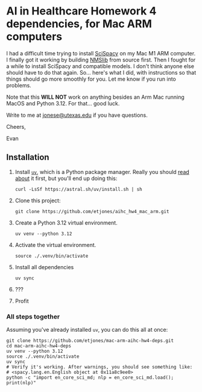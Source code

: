 # AI in Healthcare Homework 4 dependencies, for Mac ARM computers
I had a difficult time trying to install [SciSpacy](https://allenai.github.io/scispacy/) 
on my Mac M1 ARM computer. I finally got it working by building [NMSlib](https://github.com/nmslib/nmslib) from source first. Then I fought for a while to install SciSpacy 
and compatible models. I don't think anyone else should have to do that again. So... here's what I did, with instructions so that things should go more smoothly for you.
Let me know if you run into problems. 

Note that this **WILL NOT** work on anything besides an Arm Mac running MacOS and Python 3.12. For that... good luck. 

Write to me at jonese@utexas.edu if you have questions.

Cheers,

Evan


## Installation
1. Install [`uv`](https://astral.sh/uv/), which is a Python package manager. 
   Really you should [read about](https://docs.astral.sh/uv/getting-started/) it first, but you'll end up doing this:

   `curl -LsSf https://astral.sh/uv/install.sh | sh`
2. Clone this project: 
   
   `git clone https://github.com/etjones/aihc_hw4_mac_arm.git`
3. Create a Python 3.12 virtual environment.
   
   `uv venv --python 3.12`
4. Activate the virtual environment.
   
   `source ./.venv/bin/activate`
5. Install all dependencies
   
   `uv sync`
6. ???
7. Profit

### All steps together
Assuming you've already installed `uv`, you can do this all at once:
```
git clone https://github.com/etjones/mac-arm-aihc-hw4-deps.git
cd mac-arm-aihc-hw4-deps
uv venv --python 3.12
source ./.venv/bin/activate
uv sync
# Verify it's working. After warnings, you should see something like:
# <spacy.lang.en.English object at 0x11a8c9ee0>
python -c "import en_core_sci_md; nlp = en_core_sci_md.load(); print(nlp)"
```


